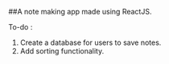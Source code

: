 ##A note making app made using ReactJS.

To-do :
1. Create a database for users to save notes.
2. Add sorting functionality.
